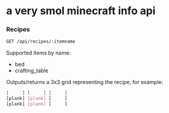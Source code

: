 # a very smol minecraft info api


### Recipes

```sh
GET /api/recipes/:itemname
```

Supported items by name:

- bed
- crafting_table


Outputs/returns a 3x3 grid representing the recipe, for example:

```sh
[     ] [     ] [     ]
[plank] [plank] [     ]
[plank] [plank] [     ]
```
